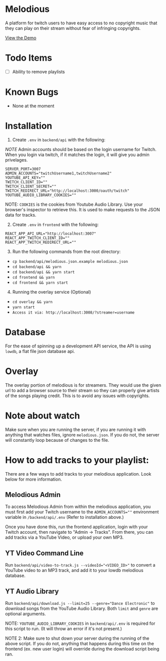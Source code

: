 # Melodious

A platform for twitch users to have easy access to no copyright music that they can play on their stream without fear of infringing copyrights.

[View the Demo](https://melodious.live)

# Todo Items

- [ ] Ability to remove playlists

# Known Bugs

- None at the moment

# Installation

1. Create `.env` in `backend/api` with the following:

*NOTE* Admin accounts should be based on the login username for Twitch. When you login via twitch, if it matches the login, it will give you admin privelages.

```
SERVER_PORT=3007
ADMIN_ACCOUNTS="twitchUsername1,twitchUsername2"
YOUTUBE_API_KEY=""
TWITCH_CLIENT_ID=""
TWITCH_CLIENT_SECRET=""
TWITCH_REDIRECT_URL="http://localhost:3000/oauth/twitch"
YOUTUBE_AUDIO_LIBRARY_COOKIES=""
```

NOTE: `COOKIES` is the cookies from Youtube Audio Library. Use your browser's inspector to retrieve this. It is used to make requests to the JSON data for tracks.

2. Create `.env` in `frontend` with the following:

```
REACT_APP_API_URL="http://localhost:3007"
REACT_APP_TWITCH_CLIENT_ID=""
REACT_APP_TWITCH_REDIRECT_URL=""
```

3. Run the following commands from the root directory:

- `cp backend/api/melodious.json.example melodious.json`
- `cd backend/api && yarn`
- `cd backend/api && yarn start`
- `cd frontend && yarn`
- `cd frontend && yarn start`

4. Running the overlay service (Optional)

- `cd overlay && yarn`
- `yarn start`
- `Access it via: http://localhost:3008/?streamer=username`

# Database

For the ease of spinning up a development API service, the API is using `lowdb`, a flat file json database api.

# Overlay

The overlay portion of melodious is for streamers. They would use the given url to add a browser source to their stream so they can properly give artists of the songs playing credit. This is to avoid any issues with copyrights.

# Note about watch

Make sure when you are running the server, if you are running it with anything that watches files, ignore `melodious.json`. If you do not, the server will constantly loop because of changes to the file.

# How to add tracks to your playlist:

There are a few ways to add tracks to your melodious application. Look below for more information.

## Melodious Admin

To access Melodious Admin from within the melodious application, you must first add your Twitch username to the `ADMIN_ACCOUNTS=""` environment variable in `/backend/api/.env` (Refer to installation above.)

Once you have done this, run the frontend application, login with your Twitch account, then navigate to "Admin -> Tracks". From there, you can add tracks via a YouTube Video, or upload your own MP3.

## YT Video Command Line

Run `backend/api/video-to-track.js --videoId="<VIDEO_ID>"` to convert a YouTube video to an MP3 track, and add it to your lowdb melodious database.

## YT Audio Library

Run `backend/api/download.js --limit=25 --genre="Dance Electronic"` to download songs from the YouTube Audio Library. Both `limit` and `genre` are optional arguments.

NOTE: `YOUTUBE_AUDIO_LIBRARY_COOKIES` in `backend/api/.env` is required for this script to run. (It will throw an error if it's not present.)

NOTE 2: Make sure to shut down your server during the running of the above script. If you do not, anything that happens during this time on the frontend (ex. new user login) will override during the download script being ran.
